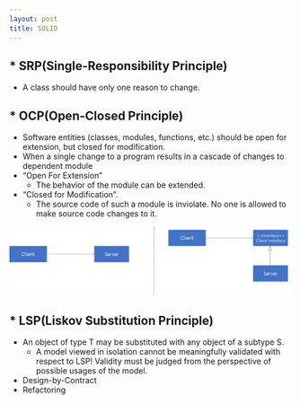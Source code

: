 ```yaml
---
layout: post
title: SOLID
---
```

## * SRP(Single-Responsibility Principle) 
  - A class should have only one reason to change.
  
## * OCP(Open-Closed Principle)
  - Software entities (classes, modules, functions, etc.) should be open for extension, but closed for modification.
  - When a single change to a program results in a cascade of changes to dependent module 
  - “Open For Extension”
    - The behavior of the module can be extended. 
  - “Closed for Modification”.
    - The source code of such a module is inviolate. No one is allowed to make source code changes to it.
    
 ![](https://github.com/podongy/podongy.github.io/blob/master/images/fig_1.jpg)

## * LSP(Liskov Substitution Principle)
  - An object of type T may be substituted with any object of a subtype S.
    - A model viewed in isolation cannot be meaningfully validated with respect to LSP! Validity must be judged from the perspective of possible usages of the model.
  - Design-by-Contract
  - Refactoring
